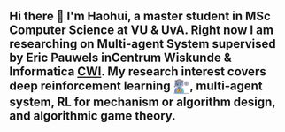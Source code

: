 ## Hi there 👋 I'm Haohui, a master student in MSc Computer Science at VU & UvA. Right now I am researching on Multi-agent System supervised by Eric Pauwels inCentrum Wiskunde & Informatica [CWI](https://www.cwi.nl/). My research interest covers deep reinforcement learning <a href="URL_REDIRECT" target="blank"><img align="center" src="https://github.com/HarryZhangHH/HarryZhangHH/blob/main/icons/machine-learning.png" height="30" /></a>, multi-agent system, RL for mechanism or algorithm design, and algorithmic game theory.

<!--
**HarryZhangHH/HarryZhangHH** is a ✨ _special_ ✨ repository because its `README.md` (this file) appears on your GitHub profile.

Here are some ideas to get you started:

- 🔭 I’m currently working on ...
- 🌱 I’m currently learning ...
- 👯 I’m looking to collaborate on ...
- 🤔 I’m looking for help with ...
- 💬 Ask me about ...
- 📫 How to reach me: ...
- 😄 Pronouns: ...
- ⚡ Fun fact: ...
-->
